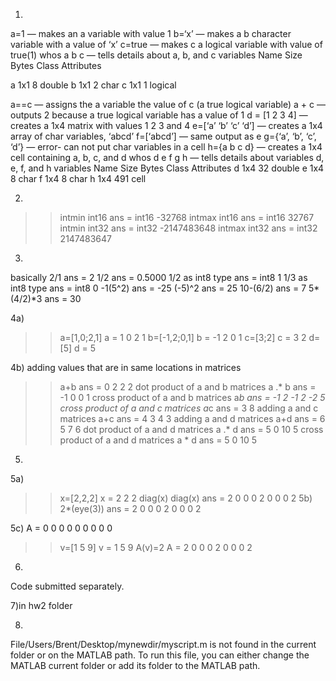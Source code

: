 1)
a=1 — makes an a variable with value 1
b=‘x’ — makes a b character variable with a value of ‘x’
c=true — makes c a logical variable with value of true(1)
whos a b c — tells details about a, b, and c variables
Name Size Bytes Class Attributes

 a 1x1 8 double
 b 1x1 2 char
 c 1x1 1 logical
 
a==c — assigns the a variable the value of c (a true logical variable)
a + c — outputs 2 because a true logical variable has a value of 1
d = [1 2 3 4] — creates a 1x4 matrix with values 1 2 3 and 4
e=[‘a’ ‘b’ ‘c’ ‘d’] — creates a 1x4 array of char variables, ‘abcd’
f=[‘abcd’] — same output as e
g={‘a’, ‘b’, ‘c’, ‘d’} — error- can not put char variables in a cell
h={a b c d} — creates a 1x4 cell containing a, b, c, and d
whos d e f g h — tells details about variables d, e, f, and h variables
 Name Size Bytes Class Attributes
 d 1x4 32 double
 e 1x4 8 char
 f 1x4 8 char
 h 1x4 491 cell
 
 
2)
>> intmin int16
ans =
 int16
 -32768
>> intmax int16
ans =
 int16
 32767
>> intmin int32
ans =
 int32
 -2147483648
>> intmax int32
ans =
 int32
 2147483647


3)
basically 2/1
ans =
 2
1/2
ans =
 0.5000
1/2 as int8 type
ans =
 int8
 1
1/3 as int8 type
ans =
 int8
 0
-1(5^2)
ans =
 -25
(-5)^2
ans =
 25
10-(6/2)
ans =
 7
5*(4/2)*3
ans =
 30


4a)
>> a=[1,0;2,1]
a =
 1 0
 2 1
>> b=[-1,2;0,1]
b =
 -1 2
 0 1
>> c=[3;2]
c =
 3
 2
>> d=[5]
d =
 5
 
 
4b)
adding values that are in same locations in matrices
>> a+b
ans =
 0 2
 2 2
dot product of a and b matrices
>> a .* b
ans =
 -1 0
 0 1
cross product of a and b matrices
>> a*b
ans =
 -1 2
 -1 2
 -2 5
cross product of a and c matrices
>> a*c
ans =
 3
 8
adding a and c matrices
>> a+c
ans =
 4 3
 4 3
adding a and d matrices
>> a+d
ans =
 6 5
 7 6
dot product of a and d matrices
>> a .* d
ans =
 5 0
 10 5
cross product of a and d matrices
>> a * d
ans =
 5 0
 10 5

5)


5a)
 >> x=[2,2,2]
x =
 2 2 2
>> diag(x)
>> diag(x)
ans =
 2 0 0
 0 2 0
 0 0 2
5b)
>> 2*(eye(3))
ans =
 2 0 0
 0 2 0
 0 0 2
 
 
5c)
A =
 0 0 0
 0 0 0
 0 0 0
>> v=[1 5 9]
v =
 1 5 9
>> A(v)=2
A =
 2 0 0
 0 2 0
 0 0 2
 
 
6)
Code submitted separately.


7)in hw2 folder


8)
File/Users/Brent/Desktop/mynewdir/myscript.m is not found in the current folder or on the MATLAB
path.
To run this file, you can either change the MATLAB current folder or add its folder to the MATLAB
path.
